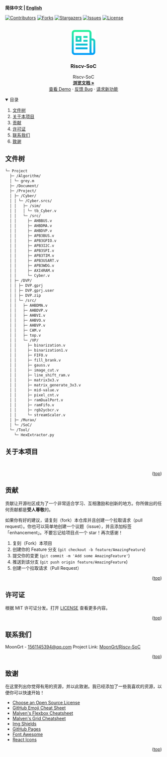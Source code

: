 **简体中文 | [English](README.md)**
<div id="top"></div>

[![Contributors][contributors-shield]][contributors-url]
[![Forks][forks-shield]][forks-url]
[![Stargazers][stars-shield]][stars-url]
[![Issues][issues-shield]][issues-url]
[![License][license-shield]][license-url]


<!-- PROJECT LOGO -->
<br />
<div align="center">
    <a href="https://github.com/MoonGrt/Riscv-SoC">
    <img src="Document/images/logo.png" alt="Logo" width="80" height="80">
    </a>
<h3 align="center">Riscv-SoC</h3>
    <p align="center">
    Riscv-SoC
    <br />
    <a href="https://github.com/MoonGrt/Riscv-SoC"><strong>浏览文档 »</strong></a>
    <br />
    <a href="https://github.com/MoonGrt/Riscv-SoC">查看 Demo</a>
    ·
    <a href="https://github.com/MoonGrt/Riscv-SoC/issues">反馈 Bug</a>
    ·
    <a href="https://github.com/MoonGrt/Riscv-SoC/issues">请求新功能</a>
    </p>
</div>




<!-- CONTENTS -->
<details open>
  <summary>目录</summary>
  <ol>
    <li><a href="#文件树">文件树</a></li>
    <li>
      <a href="#关于本项目">关于本项目</a>
      <ul>
      </ul>
    </li>
    <li><a href="#贡献">贡献</a></li>
    <li><a href="#许可证">许可证</a></li>
    <li><a href="#联系我们">联系我们</a></li>
    <li><a href="#致谢">致谢</a></li>
  </ol>
</details>





<!-- 文件树 -->
## 文件树

```
└─ Project
  ├─ /Algorithm/
  │ └─ grey.m
  ├─ /Document/
  ├─ /Project/
  │ ├─ /Cyber/
  │ │ └─ /Cyber.srcs/
  │ │   ├─ /sim/
  │ │   │ └─ tb_Cyber.v
  │ │   └─ /src/
  │ │     ├─ AHBBUS.v
  │ │     ├─ AHBDMA.v
  │ │     ├─ AHBDVP.v
  │ │     ├─ APB3BUS.v
  │ │     ├─ APB3GPIO.v
  │ │     ├─ APB3I2C.v
  │ │     ├─ APB3SPI.v
  │ │     ├─ APB3TIM.v
  │ │     ├─ APB3USART.v
  │ │     ├─ APB3WDG.v
  │ │     ├─ AXI4RAM.v
  │ │     └─ Cyber.v
  │ ├─ /DVP/
  │ │ ├─ DVP.gprj
  │ │ ├─ DVP.gprj.user
  │ │ ├─ DVP.zip
  │ │ └─ /src/
  │ │   ├─ AHBDMA.v
  │ │   ├─ AHBDVP.v
  │ │   ├─ AHBVI.v
  │ │   ├─ AHBVO.v
  │ │   ├─ AHBVP.v
  │ │   ├─ CAM.v
  │ │   ├─ top.v
  │ │   └─ /VP/
  │ │     ├─ binarization.v
  │ │     ├─ binarization1.v
  │ │     ├─ FIFO.v
  │ │     ├─ fill_brank.v
  │ │     ├─ gauss.v
  │ │     ├─ image_cut.v
  │ │     ├─ line_shift_ram.v
  │ │     ├─ matrix3x3.v
  │ │     ├─ matrix_generate_3x3.v
  │ │     ├─ mid-value.v
  │ │     ├─ pixel_cnt.v
  │ │     ├─ ramDualPort.v
  │ │     ├─ ramFifo.v
  │ │     ├─ rgb2ycbcr.v
  │ │     └─ streamScaler.v
  │ ├─ /Murax/
  │ └─ /SoC/
  └─ /Tool/
    └─ HexExtractor.py
```



<!-- 关于本项目 -->
## 关于本项目

<p style="-qt-paragraph-type:empty; margin-top:0px; margin-bottom:0px; margin-left:0px; margin-right:0px; -qt-block-indent:0; text-indent:0px;"><br /></p></body></html>
<p align="right">(<a href="#top">top</a>)</p>



<!-- 贡献 -->
## 贡献

贡献让开源社区成为了一个非常适合学习、互相激励和创新的地方。你所做出的任何贡献都是**受人尊敬**的。

如果你有好的建议，请复刻（fork）本仓库并且创建一个拉取请求（pull request）。你也可以简单地创建一个议题（issue），并且添加标签「enhancement」。不要忘记给项目点一个 star！再次感谢！

1. 复刻（Fork）本项目
2. 创建你的 Feature 分支 (`git checkout -b feature/AmazingFeature`)
3. 提交你的变更 (`git commit -m 'Add some AmazingFeature'`)
4. 推送到该分支 (`git push origin feature/AmazingFeature`)
5. 创建一个拉取请求（Pull Request）
<p align="right">(<a href="#top">top</a>)</p>



<!-- 许可证 -->
## 许可证

根据 MIT 许可证分发。打开 [LICENSE](LICENSE) 查看更多内容。
<p align="right">(<a href="#top">top</a>)</p>



<!-- 联系我们 -->
## 联系我们

MoonGrt - 1561145394@qq.com
Project Link: [MoonGrt/Riscv-SoC](https://github.com/MoonGrt/Riscv-SoC)

<p align="right">(<a href="#top">top</a>)</p>



<!-- 致谢 -->
## 致谢

在这里列出你觉得有用的资源，并以此致谢。我已经添加了一些我喜欢的资源，以便你可以快速开始！

* [Choose an Open Source License](https://choosealicense.com)
* [GitHub Emoji Cheat Sheet](https://www.webpagefx.com/tools/emoji-cheat-sheet)
* [Malven's Flexbox Cheatsheet](https://flexbox.malven.co/)
* [Malven's Grid Cheatsheet](https://grid.malven.co/)
* [Img Shields](https://shields.io)
* [GitHub Pages](https://pages.github.com)
* [Font Awesome](https://fontawesome.com)
* [React Icons](https://react-icons.github.io/react-icons/search)
<p align="right">(<a href="#top">top</a>)</p>




<!-- MARKDOWN LINKS & IMAGES -->
<!-- https://www.markdownguide.org/basic-syntax/#reference-style-links -->
[contributors-shield]: https://img.shields.io/github/contributors/MoonGrt/Riscv-SoC.svg?style=for-the-badge
[contributors-url]: https://github.com/MoonGrt/Riscv-SoC/graphs/contributors
[forks-shield]: https://img.shields.io/github/forks/MoonGrt/Riscv-SoC.svg?style=for-the-badge
[forks-url]: https://github.com/MoonGrt/Riscv-SoC/network/members
[stars-shield]: https://img.shields.io/github/stars/MoonGrt/Riscv-SoC.svg?style=for-the-badge
[stars-url]: https://github.com/MoonGrt/Riscv-SoC/stargazers
[issues-shield]: https://img.shields.io/github/issues/MoonGrt/Riscv-SoC.svg?style=for-the-badge
[issues-url]: https://github.com/MoonGrt/Riscv-SoC/issues
[license-shield]: https://img.shields.io/github/license/MoonGrt/Riscv-SoC.svg?style=for-the-badge
[license-url]: https://github.com/MoonGrt/Riscv-SoC/blob/master/LICENSE

